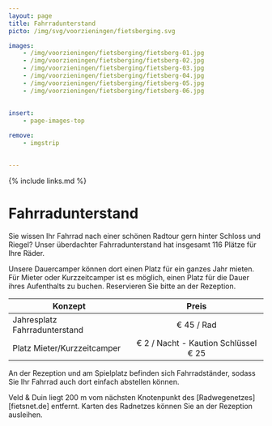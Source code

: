 ```yaml
---
layout: page
title: Fahrradunterstand
picto: /img/svg/voorzieningen/fietsberging.svg

images:
    - /img/voorzieningen/fietsberging/fietsberg-01.jpg
    - /img/voorzieningen/fietsberging/fietsberg-02.jpg
    - /img/voorzieningen/fietsberging/fietsberg-03.jpg
    - /img/voorzieningen/fietsberging/fietsberg-04.jpg
    - /img/voorzieningen/fietsberging/fietsberg-05.jpg
    - /img/voorzieningen/fietsberging/fietsberg-06.jpg
    
    
insert:
    - page-images-top

remove:
    - imgstrip
    

---
```


{% include links.md %}

# Fahrradunterstand

Sie wissen Ihr Fahrrad nach einer schönen Radtour gern hinter Schloss und Riegel? Unser überdachter Fahrradunterstand hat insgesamt 116 Plätze für Ihre Räder.

Unsere Dauercamper können dort einen Platz für ein ganzes Jahr mieten. Für Mieter oder Kurzzeitcamper ist es möglich, einen Platz für die Dauer ihres Aufenthalts zu buchen.
Reservieren Sie bitte an der Rezeption.

| Konzept                | Preis |
|-------------------------|:-----:|
| Jahresplatz Fahrradunterstand |€ 45 / Rad   |
| Platz Mieter/Kurzzeitcamper | € 2 / Nacht - Kaution Schlüssel € 25 |


An der Rezeption und am Spielplatz befinden sich Fahrradständer, sodass Sie Ihr Fahrrad auch dort einfach abstellen können. 

Veld & Duin liegt 200 m vom nächsten Knotenpunkt des [Radwegenetzes][fietsnet.de] entfernt. Karten des Radnetzes können Sie an der Rezeption ausleihen.

